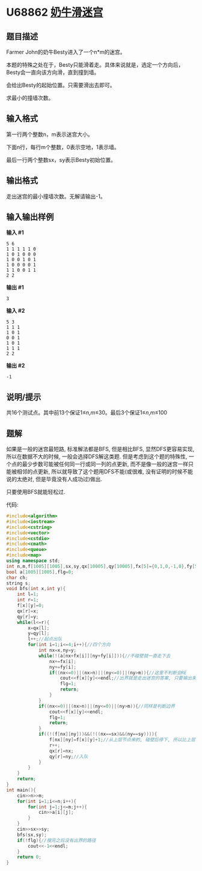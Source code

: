 # U68862 [奶牛滑迷宫](https://www.luogu.com.cn/problem/U68862)

## 题目描述

Farmer John的奶牛Besty进入了一个n*m的迷宫。

本题的特殊之处在于，Besty只能滑着走。具体来说就是，选定一个方向后，Besty会一直向该方向滑，直到撞到墙。

会给出Besty的起始位置。只需要滑出去即可。

求最小的撞墙次数。

## 输入格式

第一行两个整数n，m表示迷宫大小。

下面n行，每行m个整数，0表示空地，1表示墙。

最后一行两个整数sx，sy表示Besty初始位置。

## 输出格式

走出迷宫的最小撞墙次数。无解请输出-1。

## 输入输出样例

**输入 #1**

```
5 6
1 1 1 1 1 0
1 0 1 0 0 0
1 0 0 1 0 1
1 0 0 0 0 1
1 1 0 0 1 1
2 2
```

**输出 #1**

```
3
```

**输入 #2**

```
5 3
1 1 1
1 0 1
0 0 1
1 0 1
1 1 1
2 2
```

**输出 #2**

```
-1
```

## 说明/提示

共16个测试点。其中前13个保证1≤*n*,*m*≤30。最后3个保证1≤*n*,*m*≤100

## 题解

如果是一般的迷宫最短路, 标准解法都是BFS, 但是相比BFS, 显然DFS更容易实现, 所以在数据不大的时候, 一般会选择DFS解这类题. 但是考虑到这个题的特殊性, 一个点的最少步数可能被任何同一行或同一列的点更新, 而不是像一般的迷宫一样只能被相邻的点更新, 所以就导致了这个题用DFS不能(或很难, 没有证明的时候不能说的太绝对, 但是毕竟没有人成功过)做出.

只要使用BFS就能轻松过.

代码:

```c++
#include<algorithm>
#include<iostream>
#include<cstring>
#include<vector>
#include<cstdio>
#include<cmath>
#include<queue>
#include<map> 
using namespace std;
int n,m,f[1005][1005],sx,sy,qx[10005],qy[10005],fx[5]={0,1,0,-1,0},fy[5]{0,0,1,0,-1};
bool a[1005][1005],flg=0;
char ch;
string s;
void bfs(int x,int y){
	int l=1;
	int r=1;
	f[x][y]=0;
	qx[r]=x;
	qy[r]=y;
	while(l<=r){
		x=qx[l];
		y=qy[l];
		l++;//起点出队
		for(int i=1;i<=4;i++){//四个方向
			int nx=x,ny=y;
			while(!(a[nx+fx[i]][ny+fy[i]])){//不碰壁就一直走下去
				nx+=fx[i];
				ny+=fy[i];
				if((nx<=0)||(nx>n)||(ny<=0)||(ny>m)){//这里不判断会RE
					cout<<f[x][y]<<endl;//出界就是走出迷宫的答案, 只要输出来时的节点就可, 因为出迷宫不会碰壁, 下同
					flg=1;
					return;
				}
			}
			if((nx<=0)||(nx>n)||(ny<=0)||(ny>m)){//同样是判断边界
				cout<<f[x][y]<<endl;
				flg=1;
				return;
			}
			if((!(f[nx][ny]))&&(!((nx==sx)&&(ny==sy)))){
				f[nx][ny]=f[x][y]+1;//从上层节点来的, 碰壁后停下, 所以比上层多碰一次
				r++;
				qx[r]=nx;
				qy[r]=ny;//入队
			}
		}
	}
	return;
}
int main(){
	cin>>n>>m;
	for(int i=1;i<=n;i++){
		for(int j=1;j<=m;j++){
			cin>>a[i][j];
		}
	}
	cin>>sx>>sy;
	bfs(sx,sy);
	if(!flg){//搜完之后没有出界的路径
		cout<<-1<<endl;
	}
	return 0;
}

```

